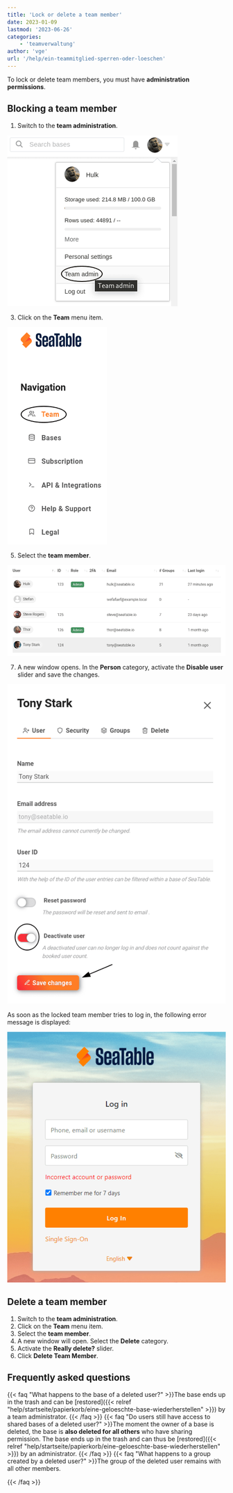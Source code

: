 ```yaml
---
title: 'Lock or delete a team member'
date: 2023-01-09
lastmod: '2023-06-26'
categories:
    - 'teamverwaltung'
author: 'vge'
url: '/help/ein-teammitglied-sperren-oder-loeschen'
---
```


To lock or delete team members, you must have **administration permissions**.

## Blocking a team member

1. Switch to the **team administration**.

![Switch to the team administration](images/open-team-admin.png)

3. Click on the **Team** menu item.

![Click on the menu item Team](images/open-team-section.png)

5. Select the **team member**.

![Selection of the team member](images/select-user-to-deactivate.png)

7. A new window opens. In the **Person** category, activate the **Disable user** slider and save the changes.

![Deactivate the user and save the changes](images/deactivate-user-and-save.png)

As soon as the locked team member tries to log in, the following error message is displayed:

![Lock member's account error message in LogIn](images/Fehlermeldung-Account-sperren.png)

## Delete a team member

1. Switch to the **team administration**.
2. Click on the **Team** menu item.
3. Select the **team member**.
4. A new window will open. Select the **Delete** category.
5. Activate the **Really delete?** slider.
6. Click **Delete Team Member**.

## Frequently asked questions

{{< faq "What happens to the base of a deleted user?" >}}The base ends up in the trash and can be [restored]({{< relref "help/startseite/papierkorb/eine-geloeschte-base-wiederherstellen" >}}) by a team administrator.
{{< /faq >}}
{{< faq "Do users still have access to shared bases of a deleted user?" >}}The moment the owner of a base is deleted, the base is **also deleted for all others** who have sharing permission. The base ends up in the trash and can thus be [restored]({{< relref "help/startseite/papierkorb/eine-geloeschte-base-wiederherstellen" >}}) by an administrator.
{{< /faq >}}
{{< faq "What happens to a group created by a deleted user?" >}}The group of the deleted user remains with all other members.

{{< /faq >}}
